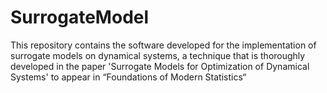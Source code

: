 # SurrogateModel
This repository contains the software developed for the implementation of surrogate models on dynamical systems, a technique that is thoroughly developed in the paper 'Surrogate Models for Optimization of Dynamical Systems' to appear in “Foundations of Modern Statistics“
